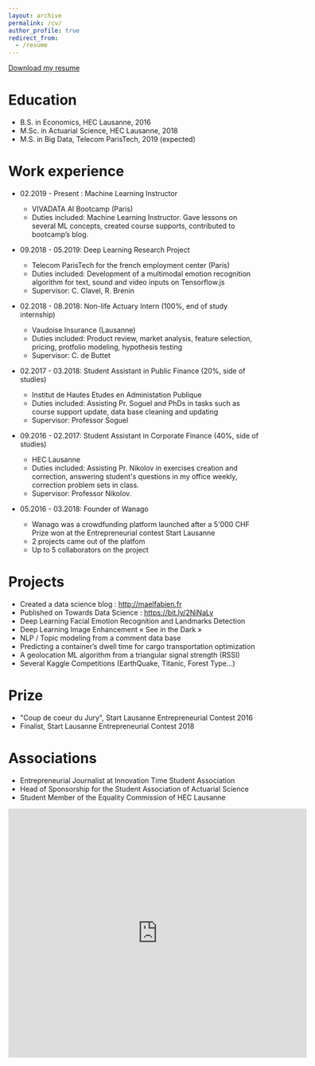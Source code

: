 ```yaml
---
layout: archive
permalink: /cv/
author_profile: true
redirect_from:
  - /resume
---
```


<span style="color:blue">[Download my resume](https://maelfabien.github.io/assets/images/CV.pdf)</span>

Education
======
* B.S. in Economics, HEC Lausanne, 2016
* M.Sc. in Actuarial Science, HEC Lausanne, 2018
* M.S. in Big Data, Telecom ParisTech, 2019 (expected)

Work experience
======

* 02.2019 - Present : Machine Learning Instructor
    * VIVADATA AI Bootcamp (Paris)
    * Duties included: Machine Learning Instructor. Gave lessons on several ML concepts, created course supports, contributed to bootcamp’s blog.

* 09.2018 - 05.2019: Deep Learning Research Project
    * Telecom ParisTech for the french employment center (Paris)
    * Duties included: Development of a multimodal emotion recognition algorithm for text, sound and video inputs on Tensorflow.js
    * Supervisor: C. Clavel, R. Brenin

* 02.2018 - 08.2018: Non-life Actuary Intern (100%, end of study internship)
  * Vaudoise Insurance (Lausanne)
  * Duties included: Product review, market analysis, feature selection, pricing, protfolio modeling, hypothesis testing
  * Supervisor: C. de Buttet

* 02.2017 - 03.2018: Student Assistant in Public Finance (20%, side of studies)
  * Institut de Hautes Etudes en Administation Publique
  * Duties included: Assisting Pr. Soguel and PhDs in tasks such as course support update, data base cleaning and updating
  * Supervisor: Professor Soguel
  
* 09.2016 - 02.2017: Student Assistant in Corporate Finance (40%, side of studies)
  * HEC Lausanne
  * Duties included: Assisting Pr. Nikolov in exercises creation and correction, answering student's questions in my office weekly, correction problem sets in class.
  * Supervisor: Professor Nikolov.
  
* 05.2016 - 03.2018: Founder of Wanago
  * Wanago was a crowdfunding platform launched after a 5'000 CHF Prize won at the Entrepreneurial contest Start Lausanne
  * 2 projects came out of the platfom
  * Up to 5 collaborators on the project

Projects
======
* Created a data science blog : http://maelfabien.fr
* Published on Towards Data Science : https://bit.ly/2NiNaLy
* Deep Learning Facial Emotion Recognition and Landmarks Detection
* Deep Learning Image Enhancement « See in the Dark »
* NLP / Topic modeling from a comment data base
* Predicting a container’s dwell time for cargo transportation optimization
* A geolocation ML algorithm from a triangular signal strength (RSSI)
* Several Kaggle Competitions (EarthQuake, Titanic, Forest Type...)

Prize
======
* "Coup de coeur du Jury", Start Lausanne Entrepreneurial Contest 2016
* Finalist, Start Lausanne Entrepreneurial Contest 2018

Associations
======
* Entrepreneurial Journalist at Innovation Time Student Association
* Head of Sponsorship for the Student Association of Actuarial Science
* Student Member of the Equality Commission of HEC Lausanne

<embed src="https://maelfabien.github.io/assets/images/CV.pdf" type="application/pdf" width="600px" height="500px" />
